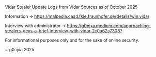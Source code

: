 Vidar Stealer Update Logs from Vidar Sources as of October 2025

Information -> https://malpedia.caad.fkie.fraunhofer.de/details/win.vidar

Interview with administrator -> https://g0njxa.medium.com/approaching-stealers-devs-a-brief-interview-with-vidar-2c0a62a73087

For informational purposes only and for the sake of online security.

~ g0njxa 2025

